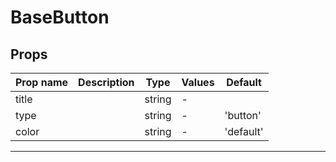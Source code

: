 # BaseButton

## Props

| Prop name | Description | Type   | Values | Default   |
| --------- | ----------- | ------ | ------ | --------- |
| title     |             | string | -      |           |
| type      |             | string | -      | 'button'  |
| color     |             | string | -      | 'default' |

---

